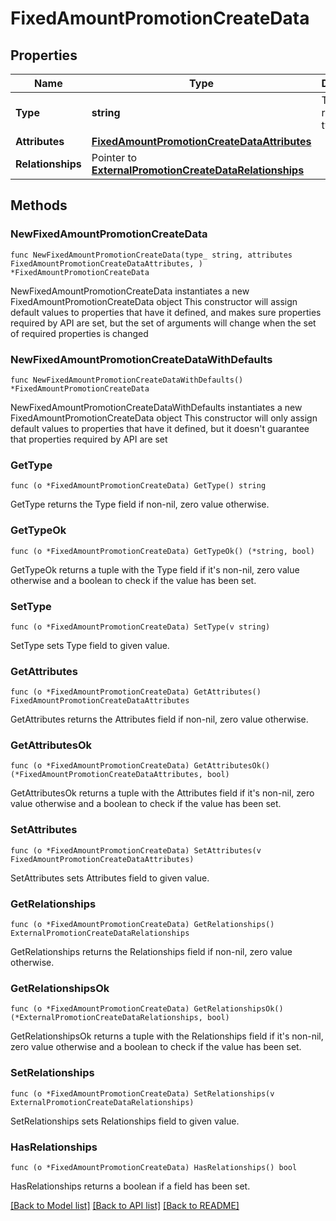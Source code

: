 # FixedAmountPromotionCreateData

## Properties

Name | Type | Description | Notes
------------ | ------------- | ------------- | -------------
**Type** | **string** | The resource&#39;s type | [default to "fixed_amount_promotions"]
**Attributes** | [**FixedAmountPromotionCreateDataAttributes**](FixedAmountPromotionCreateDataAttributes.md) |  | 
**Relationships** | Pointer to [**ExternalPromotionCreateDataRelationships**](ExternalPromotionCreateDataRelationships.md) |  | [optional] 

## Methods

### NewFixedAmountPromotionCreateData

`func NewFixedAmountPromotionCreateData(type_ string, attributes FixedAmountPromotionCreateDataAttributes, ) *FixedAmountPromotionCreateData`

NewFixedAmountPromotionCreateData instantiates a new FixedAmountPromotionCreateData object
This constructor will assign default values to properties that have it defined,
and makes sure properties required by API are set, but the set of arguments
will change when the set of required properties is changed

### NewFixedAmountPromotionCreateDataWithDefaults

`func NewFixedAmountPromotionCreateDataWithDefaults() *FixedAmountPromotionCreateData`

NewFixedAmountPromotionCreateDataWithDefaults instantiates a new FixedAmountPromotionCreateData object
This constructor will only assign default values to properties that have it defined,
but it doesn't guarantee that properties required by API are set

### GetType

`func (o *FixedAmountPromotionCreateData) GetType() string`

GetType returns the Type field if non-nil, zero value otherwise.

### GetTypeOk

`func (o *FixedAmountPromotionCreateData) GetTypeOk() (*string, bool)`

GetTypeOk returns a tuple with the Type field if it's non-nil, zero value otherwise
and a boolean to check if the value has been set.

### SetType

`func (o *FixedAmountPromotionCreateData) SetType(v string)`

SetType sets Type field to given value.


### GetAttributes

`func (o *FixedAmountPromotionCreateData) GetAttributes() FixedAmountPromotionCreateDataAttributes`

GetAttributes returns the Attributes field if non-nil, zero value otherwise.

### GetAttributesOk

`func (o *FixedAmountPromotionCreateData) GetAttributesOk() (*FixedAmountPromotionCreateDataAttributes, bool)`

GetAttributesOk returns a tuple with the Attributes field if it's non-nil, zero value otherwise
and a boolean to check if the value has been set.

### SetAttributes

`func (o *FixedAmountPromotionCreateData) SetAttributes(v FixedAmountPromotionCreateDataAttributes)`

SetAttributes sets Attributes field to given value.


### GetRelationships

`func (o *FixedAmountPromotionCreateData) GetRelationships() ExternalPromotionCreateDataRelationships`

GetRelationships returns the Relationships field if non-nil, zero value otherwise.

### GetRelationshipsOk

`func (o *FixedAmountPromotionCreateData) GetRelationshipsOk() (*ExternalPromotionCreateDataRelationships, bool)`

GetRelationshipsOk returns a tuple with the Relationships field if it's non-nil, zero value otherwise
and a boolean to check if the value has been set.

### SetRelationships

`func (o *FixedAmountPromotionCreateData) SetRelationships(v ExternalPromotionCreateDataRelationships)`

SetRelationships sets Relationships field to given value.

### HasRelationships

`func (o *FixedAmountPromotionCreateData) HasRelationships() bool`

HasRelationships returns a boolean if a field has been set.


[[Back to Model list]](../README.md#documentation-for-models) [[Back to API list]](../README.md#documentation-for-api-endpoints) [[Back to README]](../README.md)


